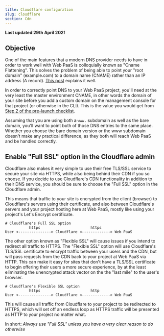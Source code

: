 ```yaml
---
title: Cloudflare configuration
slug: cloudflare
section: Cdn
---
```


**Last updated 29th April 2021**



## Objective  

One of the main features that a modern DNS provider needs to have in order to work well with Web PaaS is colloquially known as "Cname Flattening".  This solves the problem of being able to point your "root domain" (example.com) to a domain name (CNAME) rather than an IP address (A record).  [This post](https://blog.cloudflare.com/introducing-CNAME-flattening-rfc-compliant-cnames-at-a-domains-root/) explains it well.

In order to correctly point DNS to your Web PaaS project, you'll need at the very least the master environment CNAME, in other words the domain of your site before you add a custom domain on the management console for that project (or otherwise in the CLI).  This is the value you would get from [Step 2 of the pre-launch checklist](../../domains-checklist).

Assuming that you are using both a `www.` subdomain as well as the bare domain, you'll want to point both of those DNS entries to the same place. Whether you choose the bare domain version or the www subdomain doesn't make any practical difference, as they both will reach Web PaaS and be handled correctly.

## Enable "Full SSL" option in the Cloudflare admin

Cloudflare also makes it very simple to use their free TLS/SSL service to secure your site via HTTPS, while also being behind their CDN if you so choose.  If you decide to use Cloudflare's CDN functionality in addition to their DNS service, you should be sure to choose the "Full SSL" option in the Cloudflare admin.

This means that traffic to your site is encrypted from the client (browser) to Cloudflare's servers using their certificate, and also between Cloudflare's servers and your project hosting here at Web PaaS, mostly like using your project's Let's Encrypt certificate.

```text
# Cloudflare's Full SSL option
		   https                       https
User <---------------> Cloudflare <-------------> Web PaaS
```

The other option known as "Flexible SSL" will cause issues if you intend to redirect all traffic to HTTPS.  The "Flexible SSL" option will use Cloudflare's TLS/SSL certificate to encrypt traffic between your users and the CDN, but will pass requests from the CDN back to your project at Web PaaS via HTTP.  This can make it easy for sites that don't have a TLS/SSL certificate to begin offering their users a more secure experience, by at the least eliminating the unencrypted attack vector on the the "last mile" to the user's browser.

```text
# Cloudflare's Flexible SSL option
		   https                       http
User <---------------> Cloudflare <-------------> Web PaaS
```

This will cause all traffic from Cloudflare to your project to be redirected to HTTPS, which will set off an endless loop as HTTPS traffic will be presented as HTTP to your project no matter what.

In short: *Always use "Full SSL" unless you have a very clear reason to do otherwise*
